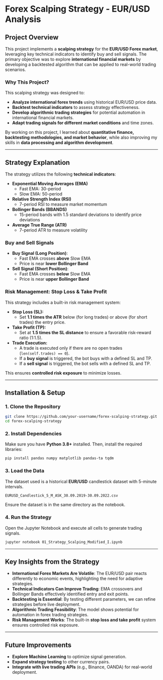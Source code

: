 # Forex Scalping Strategy - EUR/USD Analysis

## Project Overview

This project implements a **scalping strategy** for the **EUR/USD Forex market**, leveraging key technical indicators to identify buy and sell signals. The primary objective was to explore **international financial markets** by developing a backtested algorithm that can be applied to real-world trading scenarios. 

### **Why This Project?**
This scalping strategy was designed to:
- **Analyze international forex trends** using historical EUR/USD price data.
- **Backtest technical indicators** to assess strategy effectiveness.
- **Develop algorithmic trading strategies** for potential automation in international financial markets.
- **Adapt trading signals for different market conditions** and time zones.

By working on this project, I learned about **quantitative finance, backtesting methodologies, and market behavior**, while also improving my skills in **data processing and algorithm development**.

---

## Strategy Explanation

The strategy utilizes the following **technical indicators**:
- **Exponential Moving Averages (EMA)**
  - Fast EMA: 30-period
  - Slow EMA: 50-period
- **Relative Strength Index (RSI)**
  - 7-period RSI to measure market momentum
- **Bollinger Bands (BBANDS)**
  - 15-period bands with 1.5 standard deviations to identify price deviations
- **Average True Range (ATR)**
  - 7-period ATR to measure volatility

### **Buy and Sell Signals**
- **Buy Signal (Long Position)**:
  - Fast EMA crosses **above** Slow EMA
  - Price is near **lower Bollinger Band**
- **Sell Signal (Short Position)**:
  - Fast EMA crosses **below** Slow EMA
  - Price is near **upper Bollinger Band**

### **Risk Management: Stop Loss & Take Profit**
This strategy includes a built-in risk management system:
- **Stop Loss (SL):**
  - Set **1.1 times the ATR** below (for long trades) or above (for short trades) the entry price.
- **Take Profit (TP):**
  - Set at **1.5 times the SL distance** to ensure a favorable risk-reward ratio (1:1.5).
- **Trade Execution:**
  - A trade is executed only if there are no open trades (`len(self.trades) == 0`).
  - If a **buy signal** is triggered, the bot buys with a defined SL and TP.
  - If a **sell signal** is triggered, the bot sells with a defined SL and TP.

This ensures **controlled risk exposure** to minimize losses.

---

## Installation & Setup

### 1. Clone the Repository
```sh
git clone https://github.com/your-username/forex-scalping-strategy.git
cd forex-scalping-strategy
```

### 2. Install Dependencies
Make sure you have **Python 3.8+** installed. Then, install the required libraries:
```sh
pip install pandas numpy matplotlib pandas-ta tqdm
```

### 3. Load the Data
The dataset used is a historical **EUR/USD** candlestick dataset with 5-minute intervals.
```sh
EURUSD_Candlestick_5_M_ASK_30.09.2019-30.09.2022.csv
```
Ensure the dataset is in the same directory as the notebook.

### 4. Run the Strategy
Open the Jupyter Notebook and execute all cells to generate trading signals.
```sh
jupyter notebook 01_Strategy_Scalping_Modified_I.ipynb
```

---

## Key Insights from the Strategy

- **International Forex Markets Are Volatile**: The EUR/USD pair reacts differently to economic events, highlighting the need for adaptive strategies.
- **Technical Indicators Can Improve Trading**: EMA crossovers and Bollinger Bands effectively identified entry and exit points.
- **Backtesting is Essential**: By testing different parameters, we can refine strategies before live deployment.
- **Algorithmic Trading Feasibility**: The model shows potential for automation in forex trading strategies.
- **Risk Management Works**: The built-in **stop loss and take profit** system ensures controlled risk exposure.

---

## Future Improvements
- **Explore Machine Learning** to optimize signal generation.
- **Expand strategy testing** to other currency pairs.
- **Integrate with live trading APIs** (e.g., Binance, OANDA) for real-world deployment.




